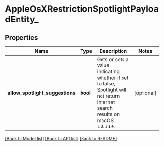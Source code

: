 # AppleOsXRestrictionSpotlightPayloadEntity_

## Properties
Name | Type | Description | Notes
------------ | ------------- | ------------- | -------------
**allow_spotlight_suggestions** | **bool** | Gets or sets a value indicating whether if set to false, Spotlight will not return Internet search results on macOS 10.11+. | [optional] 

[[Back to Model list]](../README.md#documentation-for-models) [[Back to API list]](../README.md#documentation-for-api-endpoints) [[Back to README]](../README.md)


